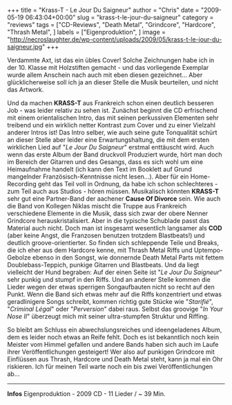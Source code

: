 +++
title = "Krass-T - Le Jour Du Saigneur"
author = "Chris"
date = "2009-05-19 06:43:04+00:00"
slug = "krass-t-le-jour-du-saigneur"
category = "reviews"
tags = ["CD-Reviews", "Death Metal", "Grindcore", "Hardcore", "Thrash Metal", ]
labels = ["Eigenproduktion", ]
image = "http://necroslaughter.de/wp-content/uploads/2009/05/krass-t-le-jour-du-saigneur.jpg"
+++

Verdammte Axt, ist das ein übles Cover! Solche Zeichnungen habe ich in der 10. Klasse mit Holzstiften gemacht - und das vorliegende Exemplar wurde allem Anschein nach auch mit eben diesen gezeichnet... Aber glücklicherweise soll ich ja an dieser Stelle die Musik beurteilen, und nicht das Artwork.

Und da machen **KRASS-T** aus Frankreich schon einen deutlich besseren Job - was leider relativ zu sehen ist. Zunächst beginnt die CD erfrischend mit einem orientalischen Intro, das mit seinen perkussiven Elementen sehr treibend und ein wirklich netter Kontrast zum Cover und zu einer Vielzahl anderer Intros ist! Das Intro selber, wie auch seine gute Tonqualität schürt an dieser Stelle aber leider eine Erwartungshaltung, die mit dem ersten wirklichen Lied auf "_Le Jour Du Saigneur_" erstmal enttäuscht wird.
Auch wenn das erste Album der Band druckvoll Produziert wurde, hört man doch im Bereich der Gitarren und des Gesangs, dass es sich wohl um eine Heimaufnahme handelt (ich kann den Text im Booklett auf Grund mangelnder Französisch-Kenntnisse nicht lesen...). Aber für ein Home-Recording geht das Teil voll in Ordnung, da habe ich schon schlechteres - zum Teil auch aus Studios - hören müssen.
Musikalisch könnten **KRASS-T** sehr gut eine Partner-Band der aachener **Cause Of Divorce** sein. Wie auch die Band von Kollegen Niklas mischt die Truppe aus Frankreich verschiedene Elemente in die Musik, dass sich zwar der obere Nenner Grindcore herauskristalisiert. Aber in die typische Schublade passt das Material auch nicht. Doch man ist insgesamt wesentlich langsamer als **COD** (aber keine Angst, die Franzosen benutzen trotzdem Blastbeats!) und deutlich groove-orientierter.
So finden sich schleppende Teile und Breaks, die ich eher aus dem Hardcore kenne, mit Thrash Metal Riffs und Uptempo-Gebolze ebenso in den Songst, wie donnernde Death Metal Parts mit fettem Doublebass-Teppich, punkige Gitarren und Blastbeats. Und da liegt vielleicht der Hund begraben: Auf der einen Seite ist "_Le Jour Du Saigneur_" sehr punkig und stumpf in den Riffs. Und an anderer Stelle kommen die Lieder wegen der etwas sperrigen Songaufbauten nicht so recht auf den Punkt.
Wenn die Band sich etwas mehr auf die Riffs konzentriert und etwas geradlinigere Songs schreibt, kommen richtig gute Stücke wie "_Starifié_", "_Criminal Légal_" oder "_Perversion_" dabei raus. Selbst das groovige "_In Your Nose II_" überzeugt mich mit seiner ultra-stumpfen Struktur und Riffing.

So bleibt am Schluss ein abwechslungsreiches und ideengeladenes Album, dem es leider noch etwas an Reife fehlt. Doch es ist bekanntlich noch kein Meister vom Himmel gefallen und andere Bands haben sich auch im Laufe ihrer Veröffentlichungen gesteigert! Wer also auf punkigen Grindcore mit Einflüssen aus Thrash, Hardcore und Death Metal steht, kann ja mal ein Ohr riskieren. Ich für meinen Teil warte noch ein bis zwei Veröffentlichungen ab...





---
**Infos**
Eigenproduktion - 2009
CD - 11 Lieder / ~ 39 Min.
